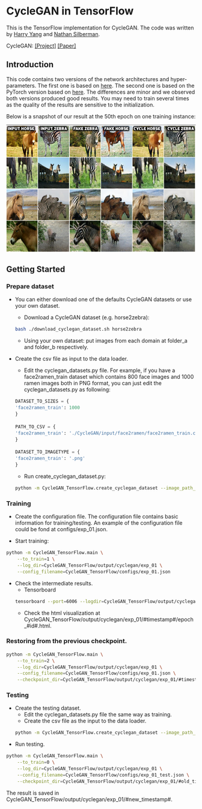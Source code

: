 # CycleGAN in TensorFlow

This is the TensorFlow implementation for CycleGAN. The code was written by [Harry Yang](https://www.harryyang.org) and [Nathan Silberman](https://github.com/nathansilberman).

CycleGAN: [[Project]](https://junyanz.github.io/CycleGAN/) [[Paper]](https://arxiv.org/pdf/1703.10593.pdf) 

## Introduction

This code contains two versions of the network architectures and hyper-parameters. The first one is based on [here](https://github.com/hardikbansal/CycleGAN). The second one is based on the PyTorch version based on [here](https://github.com/junyanz/pytorch-CycleGAN-and-pix2pix). The differences are minor and we observed both versions produced good results. You may need to train several times as the quality of the results are sensitive to the initialization.  

Below is a snapshot of our result at the 50th epoch on one training instance:

<img src='imgs/horse2zebra.png' width="900px"/>

## Getting Started
### Prepare dataset
* You can either download one of the defaults CycleGAN datasets or use your own dataset. 
	* Download a CycleGAN dataset (e.g. horse2zebra):
	```bash
	bash ./download_cyclegan_dataset.sh horse2zebra
	```
	* Using your own dataset: put images from each domain at folder_a and folder_b respectively. 

* Create the csv file as input to the data loader. 
	* Edit the cyclegan_datasets.py file. For example, if you have a face2ramen_train dataset which contains 800 face images and 1000 ramen images both in PNG format, you can just edit the cyclegan_datasets.py as following:
	```python
	DATASET_TO_SIZES = {
    'face2ramen_train': 1000
	}

	PATH_TO_CSV = {
    'face2ramen_train': './CycleGAN/input/face2ramen/face2ramen_train.csv'
	}

	DATASET_TO_IMAGETYPE = {
    'face2ramen_train': '.png'
	}

	``` 
	* Run create_cyclegan_dataset.py:
	```bash
	python -m CycleGAN_TensorFlow.create_cyclegan_dataset --image_path_a=folder_a --image_path_b=folder_b --dataset_name="horse2zebra_train" --do_shuffle=0
	```

### Training
* Create the configuration file. The configuration file contains basic information for training/testing. An example of the configuration file could be fond at configs/exp_01.json. 

* Start training:
```bash
python -m CycleGAN_TensorFlow.main \
    --to_train=1 \
    --log_dir=CycleGAN_TensorFlow/output/cyclegan/exp_01 \
    --config_filename=CycleGAN_TensorFlow/configs/exp_01.json
```
* Check the intermediate results.
	* Tensorboard
	```bash
	tensorboard --port=6006 --logdir=CycleGAN_TensorFlow/output/cyclegan/exp_01/#timestamp# 
	```
	* Check the html visualization at CycleGAN_TensorFlow/output/cyclegan/exp_01/#timestamp#/epoch_#id#.html.  

### Restoring from the previous checkpoint.
```bash
python -m CycleGAN_TensorFlow.main \
    --to_train=2 \
    --log_dir=CycleGAN_TensorFlow/output/cyclegan/exp_01 \
    --config_filename=CycleGAN_TensorFlow/configs/exp_01.json \
    --checkpoint_dir=CycleGAN_TensorFlow/output/cyclegan/exp_01/#timestamp#
```
### Testing
* Create the testing dataset.
	* Edit the cyclegan_datasets.py file the same way as training.
	* Create the csv file as the input to the data loader. 
	```bash
	python -m CycleGAN_TensorFlow.create_cyclegan_dataset --image_path_a=folder_a --image_path_b=folder_b --dataset_name="horse2zebra_test" --do_shuffle=0
	```
* Run testing.
```bash
python -m CycleGAN_TensorFlow.main \
    --to_train=0 \
    --log_dir=CycleGAN_TensorFlow/output/cyclegan/exp_01 \
    --config_filename=CycleGAN_TensorFlow/configs/exp_01_test.json \
    --checkpoint_dir=CycleGAN_TensorFlow/output/cyclegan/exp_01/#old_timestamp# 
```
The result is saved in CycleGAN_TensorFlow/output/cyclegan/exp_01/#new_timestamp#.




